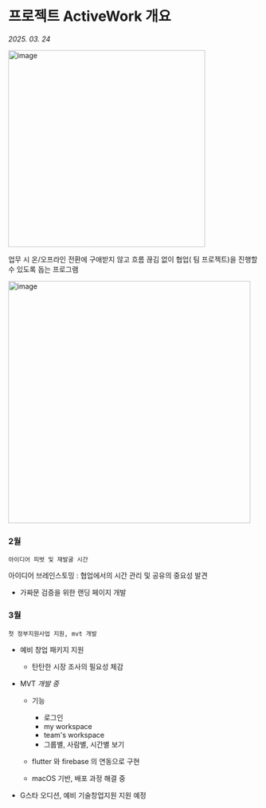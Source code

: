 # 프로젝트 ActiveWork 개요 
*2025. 03. 24*


<img width="395" alt="image" src="https://github.com/user-attachments/assets/f838c62e-42ab-4bc8-8808-577d042b8755" />

업무 시 온/오프라인 전환에 구애받지 않고 흐름 끊김 없이 협업( 팀 프로젝트)을 진행할 수 있도록 돕는 프로그램


<img width="486" alt="image" src="https://github.com/user-attachments/assets/94b424ea-7b7a-4c4c-9e1e-321e6e9babc2" />

### 2월
```
아이디어 피벗 및 재발굴 시간
```
아이디어 브레인스토밍
: 협업에서의 시간 관리 및 공유의 중요성 발견
- 가짜문 검증을 위한 랜딩 페이지 개발
  
### 3월
```
첫 정부지원사업 지원, mvt 개발
```
- 예비 창업 패키지 지원
  - 탄탄한 시장 조사의 필요성 체감

- MVT *개발 중*
    - 기능
      - 로그인
      - my workspace
      - team's workspace
      - 그룹별, 사람별, 시간별 보기
     
    - flutter 와 firebase 의 연동으로 구현
    - macOS 기반, 배포 과정 해결 중

- G스타 오디션, 예비 기술창업지원 지원 예정
